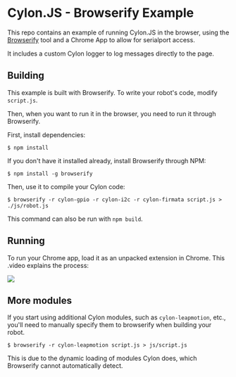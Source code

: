 # Cylon.JS - Browserify Example

This repo contains an example of running Cylon.JS in the browser, using the [Browserify][] tool and a Chrome App to allow for serialport access.

It includes a custom Cylon logger to log messages directly to the page.

[Browserify]: http://browserify.org

## Building

This example is built with Browserify.
To write your robot's code, modify `script.js`.

Then, when you want to run it in the browser, you need to run it through Browserify.

First, install dependencies:

    $ npm install

If you don't have it installed already, install Browserify through NPM:

    $ npm install -g browserify

Then, use it to compile your Cylon code:

    $ browserify -r cylon-gpio -r cylon-i2c -r cylon-firmata script.js > ./js/robot.js

This command can also be run with `npm build`.

## Running

To run your Chrome app, load it as an unpacked extension in Chrome.
This .video explains the process:

<a href="http://share.stwrt.ca/chrome-app-demo.mp4" target="_blank">
  <img src="http://i.imgur.com/2jqg0CN.jpg">
</a>

## More modules

If you start using additional Cylon modules, such as `cylon-leapmotion`, etc., you'll need to manually specify them to browserify when building your robot.

    $ browserify -r cylon-leapmotion script.js > js/script.js

This is due to the dynamic loading of modules Cylon does, which Browserify cannot automatically detect.
